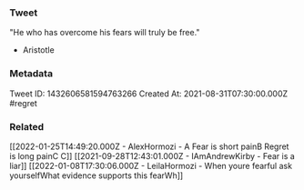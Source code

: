 ### Tweet
"He who has overcome his fears will truly be free."

- Aristotle

### Metadata
Tweet ID: 1432606581594763266
Created At: 2021-08-31T07:30:00.000Z
#regret

### Related
[[2022-01-25T14:49:20.000Z - AlexHormozi - A Fear is short painB Regret is long painC C]]
[[2021-09-28T12:43:01.000Z - IAmAndrewKirby - Fear is a liar]]
[[2022-01-08T17:30:06.000Z - LeilaHormozi - When youre fearful ask yourselfWhat evidence supports this fearWh]]

